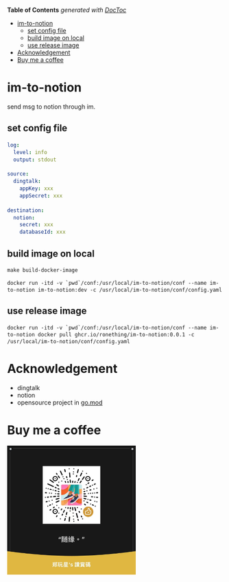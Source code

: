 <!-- START doctoc generated TOC please keep comment here to allow auto update -->
<!-- DON'T EDIT THIS SECTION, INSTEAD RE-RUN doctoc TO UPDATE -->
**Table of Contents**  *generated with [DocToc](https://github.com/thlorenz/doctoc)*

- [im-to-notion](#im-to-notion)
  - [set config file](#set-config-file)
  - [build image on local](#build-image-on-local)
  - [use release image](#use-release-image)
- [Acknowledgement](#acknowledgement)
- [Buy me a coffee](#buy-me-a-coffee)

<!-- END doctoc generated TOC please keep comment here to allow auto update -->

# im-to-notion

send msg to notion through im.

## set config file

```yaml
log:
  level: info
  output: stdout

source:
  dingtalk:
    appKey: xxx
    appSecret: xxx

destination:
  notion:
    secret: xxx
    databaseId: xxx
```

## build image on local

```shell
make build-docker-image
```

```shell
docker run -itd -v `pwd`/conf:/usr/local/im-to-notion/conf --name im-to-notion im-to-notion:dev -c /usr/local/im-to-notion/conf/config.yaml
```

## use release image

```shell
docker run -itd -v `pwd`/conf:/usr/local/im-to-notion/conf --name im-to-notion docker pull ghcr.io/ronething/im-to-notion:0.0.1 -c /usr/local/im-to-notion/conf/config.yaml
```

# Acknowledgement

- dingtalk
- notion
- opensource project in [go.mod](./go.mod)

# Buy me a coffee

<img src="https://github.com/ronething/ronething/blob/master/images/wechat.jpg?raw=true" alt="wechat" width="300px" />

